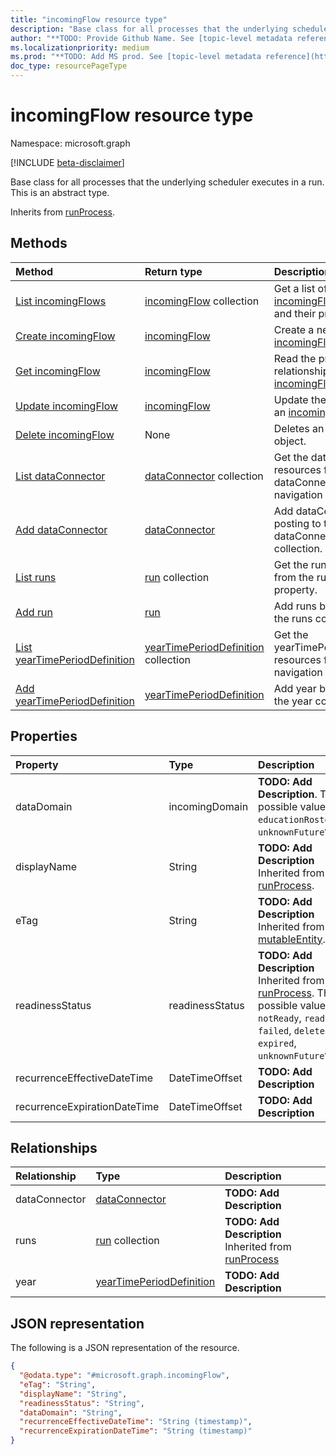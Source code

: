 ```yaml
---
title: "incomingFlow resource type"
description: "Base class for all processes that the underlying scheduler executes in a run."
author: "**TODO: Provide Github Name. See [topic-level metadata reference](https://msgo.azurewebsites.net/add/document/guidelines/metadata.html#topic-level-metadata)**"
ms.localizationpriority: medium
ms.prod: "**TODO: Add MS prod. See [topic-level metadata reference](https://msgo.azurewebsites.net/add/document/guidelines/metadata.html#topic-level-metadata)**"
doc_type: resourcePageType
---
```


# incomingFlow resource type

Namespace: microsoft.graph

[!INCLUDE [beta-disclaimer](../../includes/beta-disclaimer.md)]

Base class for all processes that the underlying scheduler executes in a run.
This is an abstract type.


Inherits from [runProcess](../resources/runprocess.md).

## Methods
|Method|Return type|Description|
|:---|:---|:---|
|[List incomingFlows](../api/incomingflow-list.md)|[incomingFlow](../resources/incomingflow.md) collection|Get a list of the [incomingFlow](../resources/incomingflow.md) objects and their properties.|
|[Create incomingFlow](../api/industrydatahub-post-incomingflows.md)|[incomingFlow](../resources/incomingflow.md)|Create a new [incomingFlow](../resources/incomingflow.md) object.|
|[Get incomingFlow](../api/incomingflow-get.md)|[incomingFlow](../resources/incomingflow.md)|Read the properties and relationships of an [incomingFlow](../resources/incomingflow.md) object.|
|[Update incomingFlow](../api/incomingflow-update.md)|[incomingFlow](../resources/incomingflow.md)|Update the properties of an [incomingFlow](../resources/incomingflow.md) object.|
|[Delete incomingFlow](../api/incomingflow-delete.md)|None|Deletes an [incomingFlow](../resources/incomingflow.md) object.|
|[List dataConnector](../api/incomingflow-list-dataconnector.md)|[dataConnector](../resources/dataconnector.md) collection|Get the dataConnector resources from the dataConnector navigation property.|
|[Add dataConnector](../api/incomingflow-post-dataconnector.md)|[dataConnector](../resources/dataconnector.md)|Add dataConnector by posting to the dataConnector collection.|
|[List runs](../api/incomingflow-list-runs.md)|[run](../resources/run.md) collection|Get the run resources from the runs navigation property.|
|[Add run](../api/incomingflow-post-runs.md)|[run](../resources/run.md)|Add runs by posting to the runs collection.|
|[List yearTimePeriodDefinition](../api/incomingflow-list-year.md)|[yearTimePeriodDefinition](../resources/yeartimeperioddefinition.md) collection|Get the yearTimePeriodDefinition resources from the year navigation property.|
|[Add yearTimePeriodDefinition](../api/incomingflow-post-year.md)|[yearTimePeriodDefinition](../resources/yeartimeperioddefinition.md)|Add year by posting to the year collection.|

## Properties
|Property|Type|Description|
|:---|:---|:---|
|dataDomain|incomingDomain|**TODO: Add Description**. The possible values are: `educationRostering`, `unknownFutureValue`.|
|displayName|String|**TODO: Add Description** Inherited from [runProcess](../resources/runprocess.md).|
|eTag|String|**TODO: Add Description** Inherited from [mutableEntity](../resources/mutableentity.md).|
|readinessStatus|readinessStatus|**TODO: Add Description** Inherited from [runProcess](../resources/runprocess.md). The possible values are: `notReady`, `ready`, `failed`, `deleted`, `expired`, `unknownFutureValue`.|
|recurrenceEffectiveDateTime|DateTimeOffset|**TODO: Add Description**|
|recurrenceExpirationDateTime|DateTimeOffset|**TODO: Add Description**|

## Relationships
|Relationship|Type|Description|
|:---|:---|:---|
|dataConnector|[dataConnector](../resources/dataconnector.md)|**TODO: Add Description**|
|runs|[run](../resources/run.md) collection|**TODO: Add Description** Inherited from [runProcess](../resources/runprocess.md)|
|year|[yearTimePeriodDefinition](../resources/yeartimeperioddefinition.md)|**TODO: Add Description**|

## JSON representation
The following is a JSON representation of the resource.
<!-- {
  "blockType": "resource",
  "keyProperty": "id",
  "@odata.type": "microsoft.graph.incomingFlow",
  "baseType": "microsoft.industryData.runProcess",
  "openType": false
}
-->
``` json
{
  "@odata.type": "#microsoft.graph.incomingFlow",
  "eTag": "String",
  "displayName": "String",
  "readinessStatus": "String",
  "dataDomain": "String",
  "recurrenceEffectiveDateTime": "String (timestamp)",
  "recurrenceExpirationDateTime": "String (timestamp)"
}
```

